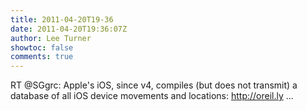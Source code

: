 ```yaml
---
title: 2011-04-20T19-36
date: 2011-04-20T19:36:07Z
author: Lee Turner
showtoc: false
comments: true
---
```


RT @SGgrc: Apple's iOS, since v4, compiles (but does not transmit) a database of all iOS device movements and locations: http://oreil.ly ...

